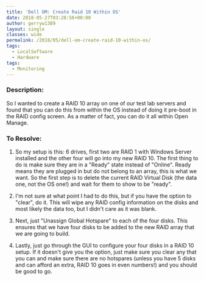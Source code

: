 ```yaml
---
title: 'Dell OM: Create Raid 10 Within OS'
date: 2018-05-27T03:28:56+00:00
author: gerryw1389
layout: single
classes: wide
permalink: /2018/05/dell-om-create-raid-10-within-os/
tags:
  - LocalSoftware
  - Hardware
tags:
  - Monitoring
---
```

<!--more-->

### Description:

So I wanted to create a RAID 10 array on one of our test lab servers and found that you can do this from within the OS instead of doing it pre-boot in the RAID config screen. As a matter of fact, you can do it all within Open Manage.  


### To Resolve:

1. So my setup is this: 6 drives, first two are RAID 1 with Windows Server installed and the other four will go into my new RAID 10. The first thing to do is make sure they are in a "Ready" state instead of "Online". Ready means they are plugged in but do not belong to an array, this is what we want. So the first step is to delete the current RAID Virtual Disk (the data one, not the OS one!) and wait for them to show to be "ready".

2. I'm not sure at what point I had to do this, but if you have the option to "clear", do it. This will wipe any RAID config information on the disks and most likely the data too, but I didn't care as it was blank.

3. Next, just "Unassign Global Hotspare" to each of the four disks. This ensures that we have four disks to be added to the new RAID array that we are going to build.

4. Lastly, just go through the GUI to configure your four disks in a RAID 10 setup. If it doesn't give you the option, just make sure you clear any that you can and make sure there are no hotspares (unless you have 5 disks and can afford an extra, RAID 10 goes in even numbers!) and you should be good to go.